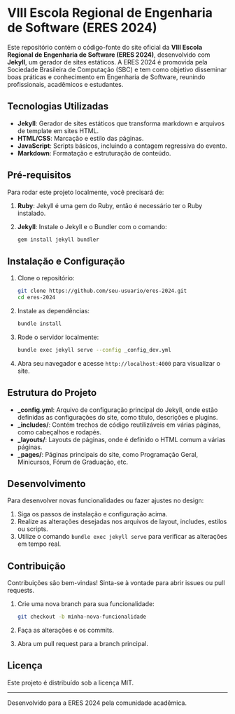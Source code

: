 # VIII Escola Regional de Engenharia de Software (ERES 2024)

Este repositório contém o código-fonte do site oficial da **VIII Escola Regional de Engenharia de Software (ERES 2024)**, desenvolvido com **Jekyll**, um gerador de sites estáticos. A ERES 2024 é promovida pela Sociedade Brasileira de Computação (SBC) e tem como objetivo disseminar boas práticas e conhecimento em Engenharia de Software, reunindo profissionais, acadêmicos e estudantes.

## Tecnologias Utilizadas

- **Jekyll**: Gerador de sites estáticos que transforma markdown e arquivos de template em sites HTML.
- **HTML/CSS**: Marcação e estilo das páginas.
- **JavaScript**: Scripts básicos, incluindo a contagem regressiva do evento.
- **Markdown**: Formatação e estruturação de conteúdo.

## Pré-requisitos

Para rodar este projeto localmente, você precisará de:

1. **Ruby**: Jekyll é uma gem do Ruby, então é necessário ter o Ruby instalado.
2. **Jekyll**: Instale o Jekyll e o Bundler com o comando:

    ```bash
    gem install jekyll bundler
    ```

## Instalação e Configuração

1. Clone o repositório:

    ```bash
    git clone https://github.com/seu-usuario/eres-2024.git
    cd eres-2024
    ```

2. Instale as dependências:

    ```bash
    bundle install
    ```

3. Rode o servidor localmente:

    ```bash
    bundle exec jekyll serve --config _config_dev.yml
    ```

4. Abra seu navegador e acesse `http://localhost:4000` para visualizar o site.

## Estrutura do Projeto

- **_config.yml**: Arquivo de configuração principal do Jekyll, onde estão definidas as configurações do site, como título, descrições e plugins.
- **_includes/**: Contém trechos de código reutilizáveis em várias páginas, como cabeçalhos e rodapés.
- **_layouts/**: Layouts de páginas, onde é definido o HTML comum a várias páginas.
- **_pages/**: Páginas principais do site, como Programação Geral, Minicursos, Fórum de Graduação, etc.

## Desenvolvimento

Para desenvolver novas funcionalidades ou fazer ajustes no design:

1. Siga os passos de instalação e configuração acima.
2. Realize as alterações desejadas nos arquivos de layout, includes, estilos ou scripts.
3. Utilize o comando `bundle exec jekyll serve` para verificar as alterações em tempo real.

## Contribuição

Contribuições são bem-vindas! Sinta-se à vontade para abrir issues ou pull requests. 

1. Crie uma nova branch para sua funcionalidade:

    ```bash
    git checkout -b minha-nova-funcionalidade
    ```

2. Faça as alterações e os commits.
3. Abra um pull request para a branch principal.

## Licença

Este projeto é distribuído sob a licença MIT. 

---

Desenvolvido para a ERES 2024 pela comunidade acadêmica.
